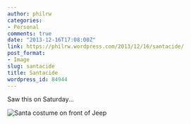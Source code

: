 ```yaml
---
author: philrw
categories:
- Personal
comments: true
date: "2013-12-16T17:08:00Z"
link: https://philrw.wordpress.com/2013/12/16/santacide/
post_format:
- Image
slug: santacide
title: Santacide
wordpress_id: 84944
---
```


Saw this on Saturday...

![Santa costume on front of Jeep](/images/2013-12-14-15.15.44.jpg)
